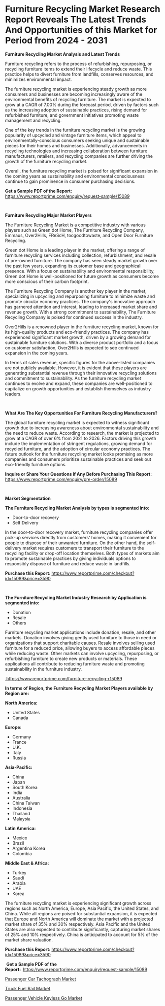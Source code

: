 <p><h1>Furniture Recycling Market Research Report Reveals The Latest Trends And Opportunities of this Market for Period from 2024 - 2031</h1></p><p><strong>Furniture Recycling Market Analysis and Latest Trends</strong></p>
<p><p>Furniture recycling refers to the process of refurbishing, repurposing, or recycling furniture items to extend their lifecycle and reduce waste. This practice helps to divert furniture from landfills, conserves resources, and minimizes environmental impact.</p><p>The furniture recycling market is experiencing steady growth as more consumers and businesses are becoming increasingly aware of the environmental benefits of recycling furniture. The market is expected to grow at a CAGR of 7.00% during the forecast period, driven by factors such as the increasing adoption of sustainable practices, rising demand for refurbished furniture, and government initiatives promoting waste management and recycling.</p><p>One of the key trends in the furniture recycling market is the growing popularity of upcycled and vintage furniture items, which appeal to environmentally-conscious consumers seeking unique and sustainable pieces for their homes and businesses. Additionally, advancements in recycling technologies and increasing collaboration between furniture manufacturers, retailers, and recycling companies are further driving the growth of the furniture recycling market.</p><p>Overall, the furniture recycling market is poised for significant expansion in the coming years as sustainability and environmental consciousness continue to gain prominence in consumer purchasing decisions.</p></p>
<p><strong>Get a Sample PDF of the Report:&nbsp;</strong> <a href="https://www.reportprime.com/enquiry/request-sample/15089">https://www.reportprime.com/enquiry/request-sample/15089</a></p>
<p>&nbsp;</p>
<p><strong>Furniture Recycling Major Market Players</strong></p>
<p><p>The Furniture Recycling Market is a competitive industry with various players such as Green dot Home, The Furniture Recycling Company, Emmaus, Over2Hills, FReScH, toogoodtowaste, and Open Door Furniture Recycling. </p><p>Green dot Home is a leading player in the market, offering a range of furniture recycling services including collection, refurbishment, and resale of pre-owned furniture. The company has seen steady market growth over the past few years, expanding its customer base and geographical presence. With a focus on sustainability and environmental responsibility, Green dot Home is well-positioned for future growth as consumers become more conscious of their carbon footprint.</p><p>The Furniture Recycling Company is another key player in the market, specializing in upcycling and repurposing furniture to minimize waste and promote circular economy practices. The company's innovative approach has garnered attention and interest, leading to increased market share and revenue growth. With a strong commitment to sustainability, The Furniture Recycling Company is poised for continued success in the industry.</p><p>Over2Hills is a renowned player in the furniture recycling market, known for its high-quality products and eco-friendly practices. The company has experienced significant market growth, driven by a growing demand for sustainable furniture solutions. With a diverse product portfolio and a focus on customer satisfaction, Over2Hills is expected to see continued expansion in the coming years.</p><p>In terms of sales revenue, specific figures for the above-listed companies are not publicly available. However, it is evident that these players are generating substantial revenue through their innovative recycling solutions and commitment to sustainability. As the furniture recycling market continues to evolve and expand, these companies are well-positioned to capitalize on growth opportunities and establish themselves as industry leaders.</p></p>
<p>&nbsp;</p>
<p><strong>What Are The Key Opportunities For Furniture Recycling Manufacturers?</strong></p>
<p><p>The global furniture recycling market is expected to witness significant growth due to increasing awareness about environmental sustainability and the need to reduce waste. According to research, the market is projected to grow at a CAGR of over 6% from 2021 to 2026. Factors driving this growth include the implementation of stringent regulations, growing demand for recycled furniture, and the adoption of circular economy practices. The future outlook for the furniture recycling market looks promising as more companies and consumers prioritize sustainable practices and seek out eco-friendly furniture options.</p></p>
<p><strong>Inquire or Share Your Questions If Any Before Purchasing This Report:</strong> <a href="https://www.reportprime.com/enquiry/pre-order/15089">https://www.reportprime.com/enquiry/pre-order/15089</a></p>
<p>&nbsp;</p>
<p><strong>Market Segmentation</strong></p>
<p><strong>The Furniture Recycling Market Analysis by types is segmented into:</strong></p>
<p><ul><li>Door-to-door recovery</li><li>Self Delivery</li></ul></p>
<p><p>In the door-to-door recovery market, furniture recycling companies offer pick-up services directly from customers' homes, making it convenient for people to dispose of their unwanted furniture. On the other hand, the self-delivery market requires customers to transport their furniture to the recycling facility or drop-off location themselves. Both types of markets aim to promote sustainable practices by giving individuals options to responsibly dispose of furniture and reduce waste in landfills.</p></p>
<p><strong>Purchase this Report:&nbsp;</strong><a href="https://www.reportprime.com/checkout?id=15089&price=3590">https://www.reportprime.com/checkout?id=15089&price=3590</a></p>
<p>&nbsp;</p>
<p><strong>The Furniture Recycling Market Industry Research by Application is segmented into:</strong></p>
<p><ul><li>Donation</li><li>Resale</li><li>Others</li></ul></p>
<p><p>Furniture recycling market applications include donation, resale, and other markets. Donation involves giving gently used furniture to those in need or organizations that support charitable causes. Resale involves selling used furniture for a reduced price, allowing buyers to access affordable pieces while reducing waste. Other markets can involve upcycling, repurposing, or refurbishing furniture to create new products or materials. These applications all contribute to reducing furniture waste and promoting sustainability in the furniture industry.</p></p>
<p><a href="https://www.reportprime.com/furniture-recycling-r15089">&nbsp;https://www.reportprime.com/furniture-recycling-r15089</a></p>
<p><strong>In terms of Region, the Furniture Recycling Market Players available by Region are:</strong></p>
<p>
    <p> <strong> North America: </strong>
        <ul>
            <li>United States</li>
            <li>Canada</li>
        </ul>
        </p> 
    <p> <strong> Europe: </strong>
        <ul>
            <li>Germany</li>
            <li>France</li>
            <li>U.K.</li>
            <li>Italy</li>
            <li>Russia</li>
        </ul>
        </p> 
    <p> <strong> Asia-Pacific: </strong>
        <ul>
            <li>China</li>
            <li>Japan</li>
            <li>South Korea</li>
            <li>India</li>
            <li>Australia</li>
            <li>China Taiwan</li>
            <li>Indonesia</li>
            <li>Thailand</li>
            <li>Malaysia</li>
        </ul>
        </p> 
    <p> <strong> Latin America: </strong>
        <ul>
            <li>Mexico</li>
            <li>Brazil</li>
            <li>Argentina Korea</li>
            <li>Colombia</li>
        </ul>
        </p> 
    <p> <strong> Middle East & Africa: </strong>
        <ul>
            <li>Turkey</li>
            <li>Saudi</li>
            <li>Arabia</li>
            <li>UAE</li>
            <li>Korea</li>
        </ul>
    </p>
    </p>
<p><p>The furniture recycling market is experiencing significant growth across regions such as North America, Europe, Asia Pacific, the United States, and China. While all regions are poised for substantial expansion, it is expected that Europe and North America will dominate the market with a projected market share of 35% and 30% respectively. Asia Pacific and the United States are also expected to contribute significantly, capturing market shares of 25% and 10% respectively. China is anticipated to account for 5% of the market share valuation.</p></p>
<p><strong>Purchase this Report: </strong><a href="https://www.reportprime.com/checkout?id=15089&price=3590">https://www.reportprime.com/checkout?id=15089&price=3590</a></p>
<p>&nbsp;<strong>Get a Sample PDF of the Report:&nbsp;&nbsp;</strong><a href="https://www.reportprime.com/enquiry/request-sample/15089">https://www.reportprime.com/enquiry/request-sample/15089</a></p>
<p><strong></strong></p>
<p><p><a href="https://www.linkedin.com/pulse/global-passenger-car-tachograph-market-size-trends-insights-gusve?trackingId=eNfInJ6J2OX30F23G9YHgw%3D%3D">Passenger Car Tachograph Market</a></p><p><a href="https://www.linkedin.com/pulse/truck-fuel-rail-market-size-share-amp-trends-analysis-report-qhbwe?trackingId=87pSQ5sLy%2BYLADCAFM4mIQ%3D%3D">Truck Fuel Rail Market</a></p><p><a href="https://www.linkedin.com/pulse/passenger-vehicle-keyless-go-market-analysis-size-global-c8aye?trackingId=Kj0HBgm9PkIZcVFNM8Rp9g%3D%3D">Passenger Vehicle Keyless Go Market</a></p></p>
